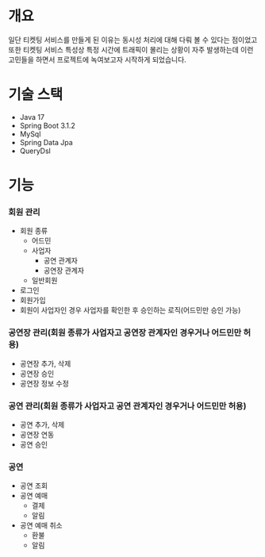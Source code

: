 # 개요
일단 티켓팅 서비스를 만들게 된 이유는 동시성 처리에 대해 다뤄 볼 수 있다는 점이었고 또한 티켓팅 서비스 특성상 특정 시간에 트래픽이 몰리는 상황이 자주 발생하는데 이런 고민들을 하면서 프로젝트에 녹여보고자 시작하게 되었습니다.

# 기술 스택
- Java 17
- Spring Boot 3.1.2
- MySql
- Spring Data Jpa
- QueryDsl

# 기능
### 회원 관리
- 회원 종류
    - 어드민
    - 사업자
        - 공연 관계자
        - 공연장 관계자
    - 일반회원
- 로그인
- 회원가입
- 회원이 사업자인 경우 사업자를 확인한 후 승인하는 로직(어드민만 승인 가능)

### 공연장 관리(회원 종류가 사업자고 공연장 관계자인 경우거나 어드민만 허용)
- 공연장 추가, 삭제
- 공연장 승인
- 공연장 정보 수정

### 공연 관리(회원 종류가 사업자고 공연 관계자인 경우거나 어드민만 허용)
- 공연 추가, 삭제
- 공연장 연동
- 공연 승인

### 공연
- 공연 조회
- 공연 예매
    - 결제
    - 알림
- 공연 예매 취소
    - 환불
    - 알림
